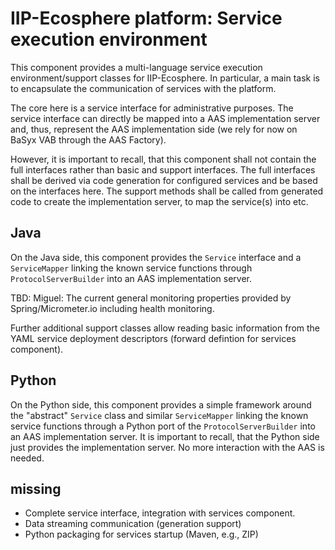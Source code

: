 # IIP-Ecosphere platform: Service execution environment

This component provides a multi-language service execution environment/support classes for IIP-Ecosphere. In particular,
a main task is to encapsulate the communication of services with the platform. 

The core here is a service interface for administrative purposes. The service interface can directly be mapped into a AAS implementation server and, thus, represent the AAS implementation side (we rely for now on BaSyx VAB through the AAS Factory).

However, it is important to recall, that this component shall not contain the full interfaces rather than basic and support interfaces. The full interfaces shall be derived via code generation for configured services and be based on the interfaces here. The support methods shall be called from generated code to create the implementation server, to map the service(s) into etc.

## Java

On the Java side, this component provides the ``Service`` interface and a ``ServiceMapper`` linking the known service functions through ``ProtocolServerBuilder`` into an AAS implementation server. 

TBD: Miguel: The current general monitoring properties provided by Spring/Micrometer.io including health monitoring.

Further additional support classes allow reading basic information from the YAML service deployment descriptors (forward defintion for services component).

## Python

On the Python side, this component provides a simple framework around the "abstract" ``Service`` class and similar ``ServiceMapper`` linking the known service functions through a Python port of the ``ProtocolServerBuilder`` into an AAS implementation server. It is important to recall, that the Python side just provides the implementation server. No more interaction with the AAS is needed. 

## missing

* Complete service interface, integration with services component.
* Data streaming communication (generation support)
* Python packaging for services startup (Maven, e.g., ZIP)

